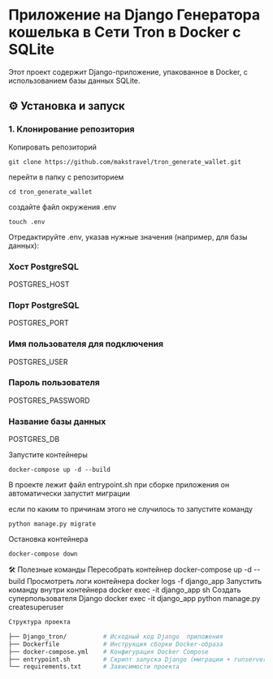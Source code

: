 # Приложение на Django Генератора кошелька в Сети Tron в Docker с SQLite

Этот проект содержит Django-приложение, упакованное в Docker, с использованием базы данных SQLite.

## ⚙️ Установка и запуск

### 1. Клонирование репозитория
Копировать репозиторий
```
git clone https://github.com/makstravel/tron_generate_wallet.git
```
перейти в папку с репозиторием
```
cd tron_generate_wallet
```
создайте файл окружения .env
```
touch .env
```

Отредактируйте .env, указав нужные значения (например, для базы данных):

###  Хост PostgreSQL
POSTGRES_HOST
###  Порт PostgreSQL
POSTGRES_PORT
###  Имя пользователя для подключения
POSTGRES_USER
###  Пароль пользователя
POSTGRES_PASSWORD
###  Название базы данных
POSTGRES_DB

Запустите контейнеры

```
docker-compose up -d --build
```

В проекте лежит файл entrypoint.sh при сборке приложения он автоматически запустит миграции

если по каким то причинам этого не случилось то запустите команду
```
python manage.py migrate 
```
Остановка контейнера

```
docker-compose down
```

🛠️ Полезные команды
Пересобрать контейнер	docker-compose up -d --build
Просмотреть логи контейнера	docker logs -f django_app
Запустить команду внутри контейнера	docker exec -it django_app sh
Создать суперпользователя Django	docker exec -it django_app python manage.py createsuperuser

```sh
Структура проекта

├── Django_tron/          # Исходный код Django  приложения
├── Dockerfile            # Инструкция сборки Docker-образа
├── docker-compose.yml    # Конфигурация Docker Compose
├── entrypoint.sh         # Скрипт запуска Django (миграции + runserver)
└── requirements.txt      # Зависимости проекта
